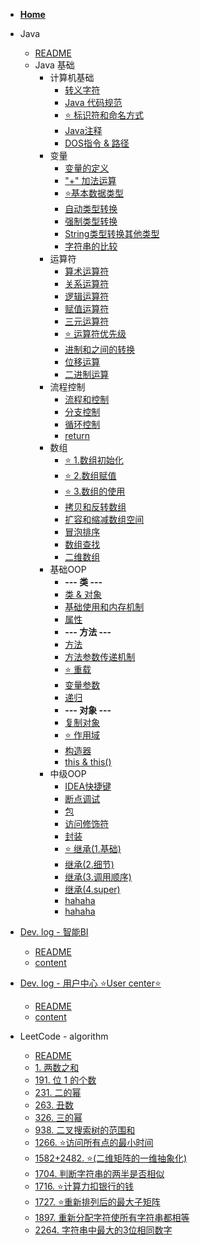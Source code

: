 - [<i class="fa-solid fa-house"></i> **Home**](/) 

- <i class="fa-brands fa-java"></i> Java
    - [README](/zh-cn/Java/README.md)
    - Java 基础
      - 计算机基础
        - [<i class="fa-solid fa-gears"></i> 转义字符](/zh-cn/Java/1.Java-Basic/1.Computer-Basic/1.Escape-Characters.md)
        - [<i class="fa-solid fa-ruler"></i> Java 代码规范](/zh-cn/Java/1.Java-Basic/1.Computer-Basic/2.Java-Code-Style.md)
        - [⭐ 标识符和命名方式](/zh-cn/Java/1.Java-Basic/1.Computer-Basic/3.Identifiers-naming.md)
        - [<i class="fa-solid fa-message"></i> Java注释](/zh-cn/Java/1.Java-Basic/1.Computer-Basic/4.Java-Comments.md)
        - [<i class="fa-solid fa-folder-open"></i> DOS指令 & 路径](/zh-cn/Java/1.Java-Basic/1.Computer-Basic/5.DOS&Path.md)
      - 变量
        - [<i class="fa-solid fa-tag"></i> 变量的定义](/zh-cn/Java/1.Java-Basic/2.Variable/1.Variable-Definition.md)
        - [<i class="fa-solid fa-plus"></i> "+" 加法运算](/zh-cn/Java/1.Java-Basic/2.Variable/2.+operator.md)
        - [⭐基本数据类型](/zh-cn/Java/1.Java-Basic/2.Variable/3.Data-Type.md)
        - [<i class="fa-solid fa-arrow-up-wide-short"></i> 自动类型转换](/zh-cn/Java/1.Java-Basic/2.Variable/4.Widening-Casting.md)
        - [<i class="fa-solid fa-arrow-down-wide-short"></i> 强制类型转换](/zh-cn/Java/1.Java-Basic/2.Variable/5.Narrowing-Casting.md)
        - [<i class="fa-solid fa-rotate-right"></i> String类型转换其他类型](/zh-cn/Java/1.Java-Basic/2.Variable/6.String-Convert-other.md)
        - [<i class="fa-solid fa-scale-balanced"></i> 字符串的比较](/zh-cn/Java/1.Java-Basic/2.Variable/7.Compare-String.md)
      - 运算符
        - [<i class="fa-solid fa-plus-minus"></i> 算术运算符](/zh-cn/Java/1.Java-Basic/3.Operator/1.Arithmetic-Operator.md)
        - [<i class="fa-solid fa-greater-than-equal"></i> 关系运算符](/zh-cn/Java/1.Java-Basic/3.Operator/2.Relational-Operator.md)
        - [<i class="fa-solid fa-circle-half-stroke"></i> 逻辑运算符](/zh-cn/Java/1.Java-Basic/3.Operator/3.Logic-Operator.md)
        - [<i class="fa-solid fa-equals"></i> 赋值运算符](/zh-cn/Java/1.Java-Basic/3.Operator/4.Assignment-Operators.md)
        - [<i class="fa-solid fa-question"></i> 三元运算符](/zh-cn/Java/1.Java-Basic/3.Operator/5.Ternary-Operator.md)
        - [⭐ 运算符优先级](/zh-cn/Java/1.Java-Basic/3.Operator/6.Operator-Precedence.md)
        - [<i class="fa-solid fa-0"></i> 进制和之间的转换](/zh-cn/Java/1.Java-Basic/3.Operator/7.Number-Systems&Conversion.md)
        - [<i class="fa-solid fa-greater-than"></i> 位移运算](/zh-cn/Java/1.Java-Basic/3.Operator/8.Bitwise-Operators.md)
        - [<i class="fa-solid fa-right-left"></i> 二进制运算](/zh-cn/Java/1.Java-Basic/3.Operator/9.Binary-Operations.md)
      - 流程控制
        - [流程和控制](/zh-cn/Java/1.Java-Basic/4.Conditional-Statement/1.Flow-control.md)
        - [<i class="fa-solid fa-code-branch"></i> 分支控制](/zh-cn/Java/1.Java-Basic/4.Conditional-Statement/2.Branching.md)
        - [<i class="fa-solid fa-repeat"></i> 循环控制](/zh-cn/Java/1.Java-Basic/4.Conditional-Statement/3.Loop.md)
        - [<i class="fa-solid fa-reply"></i> return](/zh-cn/Java/1.Java-Basic/4.Conditional-Statement/4.return.md)
      - 数组
        - [⭐ 1.数组初始化](/zh-cn/Java/1.Java-Basic/5.Array/1.Initializing-Arrays.md)
        - [⭐ 2.数组赋值](/zh-cn/Java/1.Java-Basic/5.Array/2.Array-Assignment.md)
        - [⭐ 3.数组的使用](/zh-cn/Java/1.Java-Basic/5.Array/3.Using-Arrays.md)
        - [<i class="fa-solid fa-clone"></i> 拷贝和反转数组](/zh-cn/Java/1.Java-Basic/5.Array/4.Array-Copy&Reverse.md)
        - [<i class="fa-solid fa-compress"></i> 扩容和缩减数组空间](/zh-cn/Java/1.Java-Basic/5.Array/5.Resizing-Array-Space.md)
        - [<i class="fa-solid fa-arrow-down-wide-short"></i> 冒泡排序](/zh-cn/Java/1.Java-Basic/5.Array/6.Bubble-Sort.md)
        - [<i class="fa-solid fa-magnifying-glass"></i> 数组查找](/zh-cn/Java/1.Java-Basic/5.Array/7.Array-Search.md)
        - [<i class="fa-solid fa-braille"></i> 二维数组](/zh-cn/Java/1.Java-Basic/5.Array/8.TwoD-Array.md)
      - 基础OOP
        - **--- 类 ---**
        - [<i class="fa-solid fa-layer-group"></i> 类 & 对象](/zh-cn/Java/1.Java-Basic/6.OOP-Basic/1.Class&Object.md)
        - [<i class="fa-solid fa-diagram-next"></i> 基础使用和内存机制](/zh-cn/Java/1.Java-Basic/6.OOP-Basic/2.Basic-usage-&-Mechanism.md)
        - [<i class="fa-solid fa-list-ul"></i> 属性](/zh-cn/Java/1.Java-Basic/6.OOP-Basic/3.Field.md)
        - **--- 方法 ---**
        - [<i class="fa-solid fa-gear"></i> 方法](/zh-cn/Java/1.Java-Basic/6.OOP-Basic/4.Method.md)
        - [<i class="fa-solid fa-wrench"></i> 方法参数传递机制](/zh-cn/Java/1.Java-Basic/6.OOP-Basic/5.Parameter-Passing-Mechanism.md)
        - [⭐ 重载](/zh-cn/Java/1.Java-Basic/6.OOP-Basic/7.Overload.md)
        - [<i class="fa-solid fa-ellipsis"></i> 变量参数](/zh-cn/Java/1.Java-Basic/6.OOP-Basic/8.Variable-Args.md)
        - [<i class="fa-solid fa-ellipsis"></i> 递归](/zh-cn/Java/1.Java-Basic/6.OOP-Basic/6.Recursion.md)
        - **--- 对象 ---**
        - [<i class="fa-solid fa-tent-arrow-turn-left"></i> 复制对象](/zh-cn/Java/1.Java-Basic/6.OOP-Basic/9.Cloning-Objects.md)
        - [⭐ 作用域](/zh-cn/Java/1.Java-Basic/6.OOP-Basic/10.Scope.md)
        - [<i class="fa-solid fa-hammer"></i> 构造器](/zh-cn/Java/1.Java-Basic/6.OOP-Basic/11.Constructor.md)
        - [<i class="fa-solid fa-right-from-bracket"></i> this & this()](/zh-cn/Java/1.Java-Basic/6.OOP-Basic/12.this&this().md)
      - 中级OOP
        - [<i class="fa-solid fa-rocket"></i> IDEA快捷键](/zh-cn/Java/1.Java-Basic/7.OOP-Intermediate/1.IDEA-shortcut.md)
        - [<i class="fa-solid fa-bug"></i> 断点调试](/zh-cn/Java/1.Java-Basic/7.OOP-Intermediate/2.Breakpoint.md)
        - [<i class="fa-solid fa-box-open"></i> 包](/zh-cn/Java/1.Java-Basic/7.OOP-Intermediate/3.Package.md)
        - [<i class="fa-solid fa-lock"></i> 访问修饰符](/zh-cn/Java/1.Java-Basic/7.OOP-Intermediate/4.Access-modifier.md)
        - [<i class="fa-solid fa-cube"></i> 封装](/zh-cn/Java/1.Java-Basic/7.OOP-Intermediate/5.Encapsulation.md)
        - [⭐ 继承(1.基础)](/zh-cn/Java/1.Java-Basic/7.OOP-Intermediate/6.Extends(1.Basic).md)
        - [<i class="fa-solid fa-code-branch"></i> 继承(2.细节)](/zh-cn/Java/1.Java-Basic/7.OOP-Intermediate/7.Extends(2.Detail).md)
        - [<i class="fa-solid fa-code-branch"></i> 继承(3.调用顺序)](/zh-cn/Java/1.Java-Basic/7.OOP-Intermediate/8.Extends(3.Order).md)
        - [<i class="fa-solid fa-code-branch"></i> 继承(4.super)](/zh-cn/Java/1.Java-Basic/7.OOP-Intermediate/9.Extends(4.supe).md)
        - [hahaha](/zh-cn/Java/1.Java-Basic/7.OOP-Intermediate/10.md)
        - [hahaha](/zh-cn/Java/1.Java-Basic/7.OOP-Intermediate/10.md)
        
- [Dev. log - 智能BI](/zh-cn/BI/home.md)
  - [README](/zh-cn/BI/README.md)
  - [content](/zh-cn/BI/content.md)


- [Dev. log - 用户中心 ⭐User center⭐ ](/zh-cn/UserCenter/home.md)
  - [README](/zh-cn/UserCenter/README.md)
  - [content](/zh-cn/UserCenter/content.md)

- LeetCode - algorithm
  - [README](/zh-cn/LeetCode/README.md)
  - [1. 两数之和](/zh-cn/LeetCode/1.Tow-Sum.md)
  - [191. 位 1 的个数](/zh-cn/LeetCode/191.Number-of-1-Bits.md)
  - [231. 二的幂](/zh-cn/LeetCode/231.Power-of-Tow.md)
  - [263. 丑数](/zh-cn/LeetCode/263.Ugly-Number.md)
  - [326. 三的幂](/zh-cn/LeetCode/326.Power-of-Three.md)
  - [938. 二叉搜索树的范围和](/zh-cn/LeetCode/938.Range-Sum-of-BST.md)
  - [1266. ⭐访问所有点的最小时间](/zh-cn/LeetCode/1266.Minimum-Time-Visiting-All-Points.md)
  - [1582+2482. ⭐(二维矩阵的一维抽象化)](/zh-cn/LeetCode/1582+2482.md)
  - [1704. 判断字符串的两半是否相似](/zh-cn/LeetCode/1704.Determine-If-String-Halves-Are-Alike.md)
  - [1716. ⭐计算力扣银行的钱](/zh-cn/LeetCode/1716.Calculate-Money-in-Leetcode-Bank.md)
  - [1727. ⭐重新排列后的最大子矩阵](/zh-cn/LeetCode/1727.Largest-Submatrix-With-Rearrangements.md)
  - [1897. 重新分配字符使所有字符串都相等](/zh-cn/LeetCode/1897.Redistribute-Characters-to-Make-All-Strings-Equal.md)
  - [2264. 字符串中最大的3位相同数字](/zh-cn/LeetCode/2264.Largest3Same-Digit-Number-in-String.md)